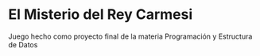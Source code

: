 # El Misterio del Rey Carmesi
Juego hecho como proyecto final de la materia Programación y Estructura de Datos
